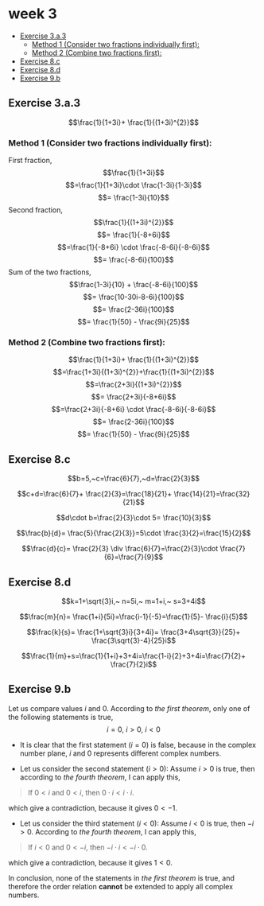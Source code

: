 # week 3
- [Exercise 3.a.3](#exercise-3a3)
    - [Method 1 (Consider two fractions individually first):](#method-1-consider-two-fractions-individually-first)
    - [Method 2 (Combine two fractions first):](#method-2-combine-two-fractions-first)
- [Exercise 8.c](#exercise-8c)
- [Exercise 8.d](#exercise-8d)
- [Exercise 9.b](#exercise-9b)
## Exercise 3.a.3
$$\frac{1}{1+3i}+ \frac{1}{(1+3i)^{2}}$$
### Method 1 (Consider two fractions individually first):
First fraction,
$$\frac{1}{1+3i}$$
$$=\frac{1}{1+3i}\cdot \frac{1-3i}{1-3i}$$
$$= \frac{1-3i}{10}$$
Second fraction,
$$\frac{1}{(1+3i)^{2}}$$
$$= \frac{1}{-8+6i}$$
$$=\frac{1}{-8+6i} \cdot \frac{-8-6i}{-8-6i}$$
$$= \frac{-8-6i}{100}$$
Sum of the two fractions,
$$\frac{1-3i}{10} + \frac{-8-6i}{100}$$
$$= \frac{10-30i-8-6i}{100}$$
$$= \frac{2-36i}{100}$$
$$= \frac{1}{50} - \frac{9i}{25}$$
### Method 2 (Combine two fractions first):
$$\frac{1}{1+3i}+ \frac{1}{(1+3i)^{2}}$$
$$=\frac{1+3i}{(1+3i)^{2}}+\frac{1}{(1+3i)^{2}}$$
$$=\frac{2+3i}{(1+3i)^{2}}$$
$$= \frac{2+3i}{-8+6i}$$
$$=\frac{2+3i}{-8+6i} \cdot \frac{-8-6i}{-8-6i}$$
$$= \frac{2-36i}{100}$$
$$= \frac{1}{50} - \frac{9i}{25}$$
## Exercise 8.c
$$b=5,~c=\frac{6}{7},~d=\frac{2}{3}$$

$$c+d=\frac{6}{7}+ \frac{2}{3}=\frac{18}{21}+ \frac{14}{21}=\frac{32}{21}$$

$$d\cdot b=\frac{2}{3}\cdot 5= \frac{10}{3}$$

$$\frac{b}{d}= \frac{5}{\frac{2}{3}}=5\cdot \frac{3}{2}=\frac{15}{2}$$

$$\frac{d}{c}= \frac{2}{3} \div \frac{6}{7}=\frac{2}{3}\cdot \frac{7}{6}=\frac{7}{9}$$
## Exercise 8.d
$$k=1+\sqrt{3}i,~ n=5i,~ m=1+i,~ s=3+4i$$

$$\frac{m}{n}= \frac{1+i}{5i}=\frac{i-1}{-5}=\frac{1}{5}- \frac{i}{5}$$

$$\frac{k}{s}= \frac{1+\sqrt{3}i}{3+4i}= \frac{3+4\sqrt{3}}{25}+ \frac{3\sqrt{3}-4}{25}i$$

$$\frac{1}{m}+s=\frac{1}{1+i}+3+4i=\frac{1-i}{2}+3+4i=\frac{7}{2}+ \frac{7}{2}i$$
## Exercise 9.b
Let us compare values $i$ and $0$.
According to *the first theorem*, only one of the following statements is true,
$$i=0,~i>0,~i<0$$
- It is clear that the first statement ($i=0$) is false, because in the complex number plane, $i$ and $0$ represents different complex numbers.

- Let us consider the second statement ($i>0$):
Assume $i>0$ is true, then according to *the fourth theorem*, I can apply this,
>If $0 < i$ and $0 < i$, then $0 \cdot i < i \cdot i$.

which give a contradiction, because it gives $0<-1$.

- Let us consider the third statement ($i<0$):
Assume $i<0$ is true, then $-i>0$.
According to *the fourth theorem*, I can apply this,
>If $i < 0$ and $0 < -i$, then $-i \cdot i < -i \cdot 0$.

which give a contradiction, because it gives $1<0$.

In conclusion, none of the statements in *the first theorem* is true, and therefore the order relation **cannot** be extended to apply all complex numbers.
